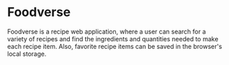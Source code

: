 # Foodverse
 Foodverse is a recipe web application, where a user can search for a variety of recipes and find the ingredients and quantities needed to make each recipe item. Also, favorite recipe items can be saved in the browser's local storage.
